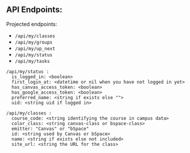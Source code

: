 ## API Endpoints:

Projected endpoints:

* ``` /api/my/classes ```
* ``` /api/my/groups ```
* ``` /api/my/up_next ```
* ``` /api/my/status ```
* ``` /api/my/tasks ```

```
/api/my/status :
  is_logged_in: <boolean>
  first_login_at: <datetime or nil when you have not logged in yet>
  has_canvas_access_token: <boolean>
  has_google_access_token: <boolean>
  preferred_name: <string if exists else "">
  uid: <string uid if logged in>
```

```
/api/my/classes :
  course_code: <string identifying the course in campus data>
  color_class: <string canvas-class or bspace-class>
  emitter: "Canvas" or "bSpace"
  id: <string used by Canvas or bSpace>
  name: <string if exists else not included>
  site_url: <string the URL for the class>
```
